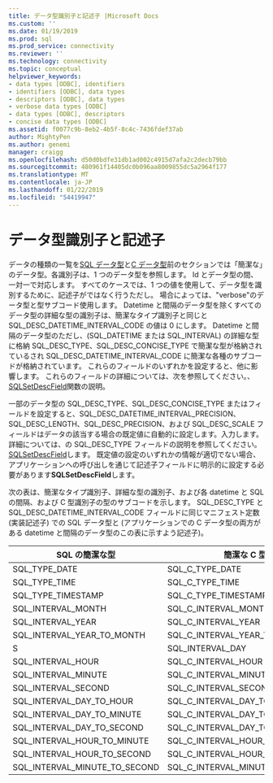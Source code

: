 ```yaml
---
title: データ型識別子と記述子 |Microsoft Docs
ms.custom: ''
ms.date: 01/19/2019
ms.prod: sql
ms.prod_service: connectivity
ms.reviewer: ''
ms.technology: connectivity
ms.topic: conceptual
helpviewer_keywords:
- data types [ODBC], identifiers
- identifiers [ODBC], data types
- descriptors [ODBC], data types
- verbose data types [ODBC]
- data types [ODBC], descriptors
- concise data types [ODBC]
ms.assetid: f0077c9b-8eb2-4b5f-8c4c-7436fdef37ab
author: MightyPen
ms.author: genemi
manager: craigg
ms.openlocfilehash: d50d0bdfe31db1ad002c4915d7afa2c2decb79bb
ms.sourcegitcommit: 480961f14405dc0b096aa8009855dc5a2964f177
ms.translationtype: MT
ms.contentlocale: ja-JP
ms.lasthandoff: 01/22/2019
ms.locfileid: "54419947"
---
```

# <a name="data-type-identifiers-and-descriptors"></a>データ型識別子と記述子
データの種類の一覧を[SQL データ型](../../../odbc/reference/appendixes/sql-data-types.md)と[C データ型](../../../odbc/reference/appendixes/c-data-types.md)前のセクションでは「簡潔な」のデータ型。各識別子は、1 つのデータ型を参照します。 Id とデータ型の間、一対一で対応します。 すべてのケースでは、1 つの値を使用して、データ型を識別するために、記述子がではなく行うただし。 場合によっては、"verbose"のデータ型と型サブコード使用します。 Datetime と間隔のデータ型を除くすべてのデータ型の詳細な型の識別子は、簡潔なタイプ識別子と同じと SQL_DESC_DATETIME_INTERVAL_CODE の値は 0 にします。 Datetime と間隔のデータ型のただし、(SQL_DATETIME または SQL_INTERVAL) の詳細な型に格納 SQL_DESC_TYPE、SQL_DESC_CONCISE_TYPE で簡潔な型が格納されているされ SQL_DESC_DATETIME_INTERVAL_CODE に簡潔な各種のサブコードが格納されています。 これらのフィールドのいずれかを設定すると、他に影響します。 これらのフィールドの詳細については、次を参照してください。、 [SQLSetDescField](../../../odbc/reference/syntax/sqlsetdescfield-function.md)関数の説明。  
  
 一部のデータ型の SQL_DESC_TYPE、SQL_DESC_CONCISE_TYPE またはフィールドを設定すると、SQL_DESC_DATETIME_INTERVAL_PRECISION、SQL_DESC_LENGTH、SQL_DESC_PRECISION、および SQL_DESC_SCALE フィールドはデータの該当する場合の既定値に自動的に設定します。入力します。 詳細については、の SQL_DESC_TYPE フィールドの説明を参照してください。 [SQLSetDescField](../../../odbc/reference/syntax/sqlsetdescfield-function.md)します。 既定値の設定のいずれかの情報が適切でない場合、アプリケーションへの呼び出しを通じて記述子フィールドに明示的に設定する必要があります**SQLSetDescField**します。  
  
 次の表は、簡潔なタイプ識別子、詳細な型の識別子、および各 datetime と SQL の間隔、および C 型識別子の型のサブコードを示します。 SQL_DESC_TYPE と SQL_DESC_DATETIME_INTERVAL_CODE フィールドに同じマニフェスト定数 (実装記述子) での SQL データ型と (アプリケーションでの C データ型の両方がある datetime と間隔のデータ型のこの表に示すよう記述子)。  
  
|SQL の簡潔な型|簡潔な C 型|詳細な型|DATETIME_INTERVAL_CODE|  
|----------------------|--------------------|------------------|------------------------------|  
|SQL_TYPE_DATE|SQL_C_TYPE_DATE|SQL_DATETIME|SQL_CODE_DATE|  
|SQL_TYPE_TIME|SQL_C_TYPE_TIME|SQL_DATETIME|SQL_CODE_TIME|  
|SQL_TYPE_TIMESTAMP|SQL_C_TYPE_TIMESTAMP|SQL_DATETIME|SQL_CODE_TIMESTAMP|  
|SQL_INTERVAL_MONTH|SQL_C_INTERVAL_MONTH|SQL_INTERVAL|SQL_CODE_MONTH|  
|SQL_INTERVAL_YEAR|SQL_C_INTERVAL_YEAR|SQL_INTERVAL|SQL_CODE_YEAR|  
|SQL_INTERVAL_YEAR_TO_MONTH|SQL_C_INTERVAL_YEAR_TO_MONTH|SQL_INTERVAL|SQL_CODE_YEAR_TO_MONTH|  
|S|SQL_INTERVAL_DAY|SQL_C_INTERVAL_DAY|SQL_INTERVAL|SQL_CODE_DAY|  
|SQL_INTERVAL_HOUR|SQL_C_INTERVAL_HOUR|SQL_INTERVAL|SQL_CODE_HOUR|  
|SQL_INTERVAL_MINUTE|SQL_C_INTERVAL_MINUTE|SQL_INTERVAL|SQL_CODE_MINUTE|  
|SQL_INTERVAL_SECOND|SQL_C_INTERVAL_SECOND|SQL_INTERVAL|SQL_CODE_SECOND|  
|SQL_INTERVAL_DAY_TO_HOUR|SQL_C_INTERVAL_DAY_TO_HOUR|SQL_INTERVAL|SQL_CODE_DAY_TO_HOUR|  
|SQL_INTERVAL_DAY_TO_MINUTE|SQL_C_INTERVAL_DAY_TO_MINUTE|SQL_INTERVAL|SQL_CODE_DAY_TO_MINUTE|  
|SQL_INTERVAL_DAY_TO_SECOND|SQL_C_INTERVAL_DAY_TO_SECOND|SQL_INTERVAL|SQL_CODE_DAY_TO_SECOND|  
|SQL_INTERVAL_HOUR_TO_MINUTE|SQL_C_INTERVAL_HOUR_TO_MINUTE|SQL_INTERVAL|SQL_CODE_HOUR_TO_MINUTE|  
|SQL_INTERVAL_HOUR_TO_SECOND|SQL_C_INTERVAL_HOUR_TO_SECOND|SQL_INTERVAL|SQL_CODE_HOUR_TO_SECOND|  
|SQL_INTERVAL_MINUTE_TO_SECOND|SQL_C_INTERVAL_MINUTE_TO_SECOND|SQL_INTERVAL|SQL_CODE_MINUTE_TO_SECOND|
